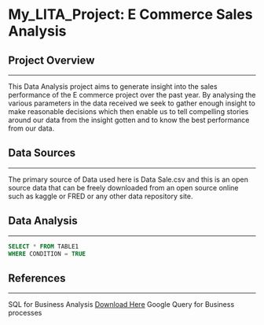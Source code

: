 # My_LITA_Project: E Commerce Sales Analysis

## Project Overview
---

This Data Analysis project aims to generate insight into the sales performance of the E commerce project over the past year. By analysing the various parameters in the data received we seek to gather enough insight to make reasonable decisions which then enable us to tell compelling stories around our data from the insight gotten and to know the best performance from our data.

## Data Sources
---
The primary source of Data used here is Data Sale.csv and this is an open source data that can be freely downloaded from an open source online such as kaggle or FRED or any other data repository site.

## Data Analysis
---

``` SQL
SELECT * FROM TABLE1
WHERE CONDITION = TRUE
```

## References
---
SQL for Business Analysis [Download Here](https://www.microsoft.com) 
Google Query for Business processes

